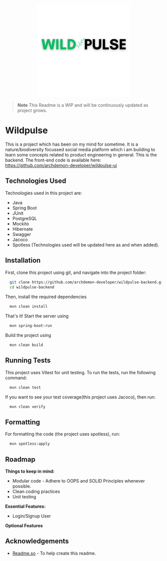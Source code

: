 <p align="center">
  <img width="300" height="300" src="logo.svg">
</p>

> **Note**
> This Readme is a WIP and will be continuously updated as project grows.

# Wildpulse

This is a project which has been on my mind for sometime. It is a nature/biodiversity focussed social media platform which i am building to learn some concepts related to product engineering in general. This is the backend. The front-end code is available here: <https://github.com/archdemon-developer/wildpulse-ui>

## Technologies Used

Technologies used in this project are:

- Java
- Spring Boot
- JUnit
- PostgreSQL
- Mockito
- Hibernate
- Swagger
- Jacoco
- Spotless
  (Technologies used will be updated here as and when added).

## Installation

First, clone this project using git, and navigate into the project folder:

```bash
  git clone https://github.com/archdemon-developer/wildpulse-backend.git
  cd wildpulse-backend
```

Then, install the required dependencies

```bash
  mvn clean install
```

That's it! Start the server using

```bash
  mvn spring-boot:run
```

Build the project using

```bash
  mvn clean build
```

## Running Tests

This project uses Vitest for unit testing. To run the tests, run the following command:

```bash
  mvn clean test
```

If you want to see your test coverage(this project uses Jacoco), then run:

```bash
  mvn clean verify
```

## Formatting

For formatting the code (the project uses spotless), run:

```bash
  mvn spotless:apply
```

## Roadmap

**Things to keep in mind:**

- Modular code - Adhere to OOPS and SOLID Principles whenever possible.
- Clean coding practices
- Unit testing

**Essential Features:**

- Login/Signup User

**Optional Features**

## Acknowledgements

- [Readme.so](https://readme.so/) - To help create this readme.